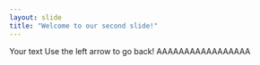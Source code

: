 ```yaml
---
layout: slide
title: "Welcome to our second slide!"
---
```

Your text
Use the left arrow to go back!
AAAAAAAAAAAAAAAAA
